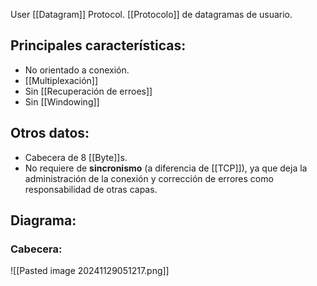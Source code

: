 User [[Datagram]] Protocol. [[Protocolo]] de datagramas de usuario.

## Principales características:
- No orientado a conexión.
- [[Multiplexación]]
- Sin [[Recuperación de erroes]]
- Sin [[Windowing]]

## Otros datos:
- Cabecera de 8 [[Byte]]s.
- No requiere de **sincronismo** (a diferencia de [[TCP]]), ya que deja la administración de la conexión y corrección de errores como responsabilidad de otras capas.

## Diagrama:
### Cabecera:
![[Pasted image 20241129051217.png]]

